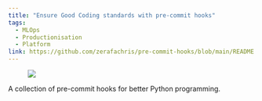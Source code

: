 ```yaml
---
title: "Ensure Good Coding standards with pre-commit hooks"
tags:
  - MLOps
  - Productionisation
  - Platform
link: https://github.com/zerafachris/pre-commit-hooks/blob/main/README.md
---
```


<figure>
	<a href=""><img src="https://images.pexels.com/photos/5926393/pexels-photo-5926393.jpeg?auto=compress"></a>
</figure>

A collection of pre-commit hooks for better Python programming.